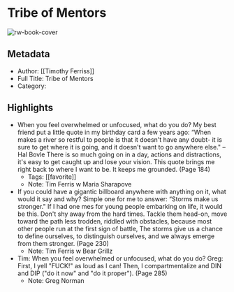 # Tribe of Mentors

![rw-book-cover](https://images-na.ssl-images-amazon.com/images/I/51jkW-GzFiL._SL200_.jpg)

## Metadata
- Author: [[Timothy Ferriss]]
- Full Title: Tribe of Mentors
- Category: 

## Highlights
- When you feel overwhelmed or unfocused, what do you do?
  My best friend put a little quote in my birthday card a few years ago: 
  “When makes a river so restful to people is that it doesn't have any doubt- it is sure to get where it is going, and it doesn't want to go anywhere else." – Hal Bovle 
  There is so much going on in a day, actions and distractions, it's easy to get caught up and lose your vision. This quote brings me right back to where I want to be. It keeps me grounded. (Page 184)
    - Tags: [[favorite]] 
    - Note: Tim Ferris w Maria Sharapove
- If you could have a gigantic billboard anywhere with anything on it, what would it say and why?
  Simple one for me to answer: 
  “Storms make us stronger." 
  If I had one mes for young people embarking on life, it would be this. Don't shy away from the hard times. Tackle them head-on, move toward the path less trodden, riddled with obstacles, because most other people run at the first sign of battle, The storms give us a chance to define ourselves, to distinguish ourselves, and we always emerge from them stronger. (Page 230)
    - Note: Tim Ferris w Bear Grillz
- Tim: 
  When you feel overwhelmed or unfocused, what do you do?
  Greg: 
  First, I yell "FUCK!" as loud as I can! Then, I compartmentalize and DIN and DIP ("do it now" and "do it proper"). (Page 285)
    - Note: Greg Norman
